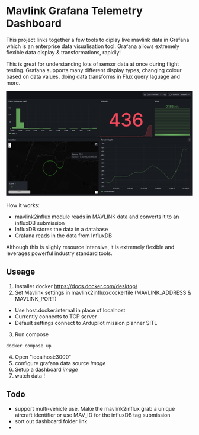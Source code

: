 # Mavlink Grafana Telemetry Dashboard

This project links together a few tools to diplay live mavlink data in Grafana which is an enterprise data visualisation tool. Grafana allows extremely flexible data display & transformations, rapidly!

This is great for understanding lots of sensor data at once during flight testing. Grafana supports many different display types, changing colour based on data values, doing data transforms in Flux query laguage and more.

![demo](./assets/demo.png)

How it works:
- mavlink2influx module reads in MAVLINK data and converts it to an influxDB submission
- InfluxDB stores the data in a database
- Grafana reads in the data from InfluxDB

Although this is slighly resource intensive, it is extremely flexible and leverages powerful industry standard tools.


## Useage

1. Installer docker https://docs.docker.com/desktop/
2. Set Mavlink settings in mavlink2influx/dockerfile (MAVLINK_ADDRESS & MAVLINK_PORT)
- Use host.docker.internal in place of localhost
- Currently connects to TCP server
- Default settings connect to Ardupilot mission planner SITL
3. Run compose
```
docker compose up
```
4. Open "localhost:3000"
5. configure grafana data source
*image*
6. Setup a dashboard
*image*
7. watch data !

## Todo

- support multi-vehicle use, Make the mavlink2influx grab a unique aircraft identifier or use MAV_ID for the influxDB tag submission
-  sort out dashboard folder link
- 
